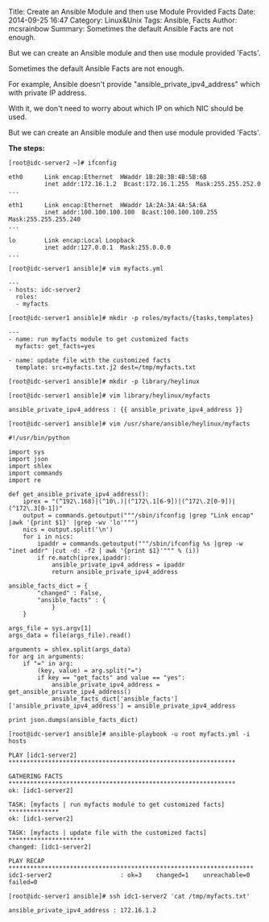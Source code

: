 Title: Create an Ansible Module and then use Module Provided Facts
Date: 2014-09-25 16:47
Category: Linux&Unix
Tags: Ansible, Facts
Author: mcsrainbow
Summary: Sometimes the default Ansible Facts are not enough. <p>But we can create an Ansible module and then use module provided 'Facts'.

Sometimes the default Ansible Facts are not enough.

For example, Ansible doesn't provide "ansible_private_ipv4_address" which with private IP address.

With it, we don't need to worry about which IP on which NIC should be used.

But we can create an Ansible module and then use module provided 'Facts'.

**The steps:**

`[root@idc-server2 ~]# ifconfig`

```
eth0      Link encap:Ethernet  HWaddr 1B:2B:3B:4B:5B:6B
          inet addr:172.16.1.2  Bcast:172.16.1.255  Mask:255.255.252.0
...

eth1      Link encap:Ethernet  HWaddr 1A:2A:3A:4A:5A:6A
          inet addr:100.100.100.100  Bcast:100.100.100.255  Mask:255.255.255.240
...

lo        Link encap:Local Loopback 
          inet addr:127.0.0.1  Mask:255.0.0.0
...

```

`[root@idc-server1 ansible]# vim myfacts.yml`

```
---
- hosts: idc-server2
  roles:
  - myfacts
```

`[root@idc-server1 ansible]# mkdir -p roles/myfacts/{tasks,templates}`

```
---
- name: run myfacts module to get customized facts
  myfacts: get_facts=yes

- name: update file with the customized facts
  template: src=myfacts.txt.j2 dest=/tmp/myfacts.txt
```

`[root@idc-server1 ansible]# mkdir -p library/heylinux`

`[root@idc-server1 ansible]# vim library/heylinux/myfacts`

```
ansible_private_ipv4_address : {{ ansible_private_ipv4_address }}

```

`[root@idc-server1 ansible]# vim /usr/share/ansible/heylinux/myfacts`

```
#!/usr/bin/python

import sys
import json
import shlex
import commands
import re

def get_ansible_private_ipv4_address():
    iprex = "(^192\.168)|(^10\.)|(^172\.1[6-9])|(^172\.2[0-9])|(^172\.3[0-1])"
    output = commands.getoutput("""/sbin/ifconfig |grep "Link encap" |awk '{print $1}' |grep -wv 'lo'""")
    nics = output.split('\n')
    for i in nics:
        ipaddr = commands.getoutput("""/sbin/ifconfig %s |grep -w "inet addr" |cut -d: -f2 | awk '{print $1}'""" % (i))
        if re.match(iprex,ipaddr):
            ansible_private_ipv4_address = ipaddr
            return ansible_private_ipv4_address

ansible_facts_dict = {
        "changed" : False,
        "ansible_facts" : {
            }
    }

args_file = sys.argv[1]
args_data = file(args_file).read()

arguments = shlex.split(args_data)
for arg in arguments:
    if "=" in arg:
        (key, value) = arg.split("=")
        if key == "get_facts" and value == "yes":
            ansible_private_ipv4_address = get_ansible_private_ipv4_address()
            ansible_facts_dict['ansible_facts']['ansible_private_ipv4_address'] = ansible_private_ipv4_address

print json.dumps(ansible_facts_dict)
```

`[root@idc-server1 ansible]# ansible-playbook -u root myfacts.yml -i hosts`

```
PLAY [idc1-server2] ***************************************************************

GATHERING FACTS ***************************************************************
ok: [idc1-server2]

TASK: [myfacts | run myfacts module to get customized facts] **************
ok: [idc1-server2]

TASK: [myfacts | update file with the customized facts] *********************
changed: [idc1-server2]

PLAY RECAP ********************************************************************
idc1-server2                   : ok=3    changed=1    unreachable=0    failed=0  
```

`[root@idc-server1 ansible]# ssh idc1-server2 'cat /tmp/myfacts.txt'`

```
ansible_private_ipv4_address : 172.16.1.2
```
